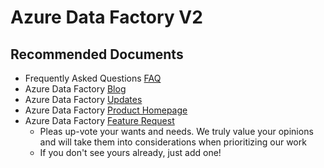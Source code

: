 <properties
	pageTitle="AzComm Overview"
	description="How problems affecting your data factory will be surfaced to you"
	infoBubbleText=""
	authors="chez-charlie"
	ms.author="chez"
	articleId="d5af3cb9-2ee8-4380-b94c-559759048025"
	diagnosticScenario=""
	selfHelpType="generic"
	supportTopicIds="32629436"
	resourceTags=""
	productPesIds="15613"
	cloudEnvironments="public"
/>

# Azure Data Factory V2

## **Recommended Documents**

* Frequently Asked Questions [FAQ](https://docs.microsoft.com/azure/data-factory/frequently-asked-questions) <br>
* Azure Data Factory [Blog](https://azure.microsoft.com/blog/tag/azure-data-factory/) <br>
* Azure Data Factory [Updates](https://azure.microsoft.com/updates/?product=data-factory) <br>
* Azure Data Factory [Product Homepage](https://azure.microsoft.com/services/data-factory/) <br>
* Azure Data Factory [Feature Request](https://feedback.azure.com/forums/270578-azure-data-factory) <br>
  * Pleas up-vote your wants and needs. We truly value your opinions and will take them into considerations when prioritizing our work  
  * If you don't see yours already, just add one!
